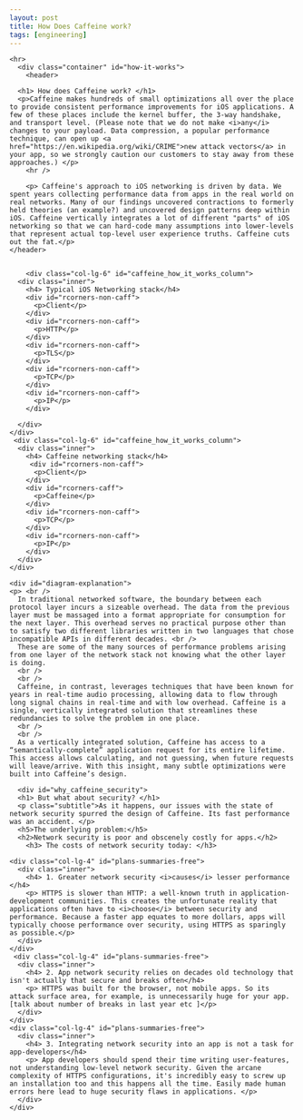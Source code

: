 ```yaml
---
layout: post
title: How Does Caffeine work?
tags: [engineering]
---
```



<section>
    
    <hr>
      <div class="container" id="how-it-works">
        <header>

      <h1> How does Caffeine work? </h1>
      <p>Caffeine makes hundreds of small optimizations all over the place to provide consistent performance improvements for iOS applications. A few of these places include the kernel buffer, the 3-way handshake, and transport level. (Please note that we do not make <i>any</i> changes to your payload. Data compression, a popular performance technique, can open up <a href="https://en.wikipedia.org/wiki/CRIME">new attack vectors</a> in your app, so we strongly caution our customers to stay away from these approaches.) </p>
        <hr />

        <p> Caffeine's approach to iOS networking is driven by data. We spent years collecting performance data from apps in the real world on real networks. Many of our findings uncovered contractions to formerly held theories (an example?) and uncovered design patterns deep within iOS. Caffeine vertically integrates a lot of different "parts" of iOS networking so that we can hard-code many assumptions into lower-levels that represent actual top-level user experience truths. Caffeine cuts out the fat.</p>
    </header>


        <div class="col-lg-6" id="caffeine_how_it_works_column">
      <div class="inner">
        <h4> Typical iOS Networking stack</h4>
        <div id="rcorners-non-caff">
          <p>Client</p>
        </div>
        <div id="rcorners-non-caff">
          <p>HTTP</p>
        </div>
        <div id="rcorners-non-caff">
          <p>TLS</p>
        </div>
        <div id="rcorners-non-caff">
          <p>TCP</p>
        </div>
        <div id="rcorners-non-caff">
          <p>IP</p>
        </div>
       
      </div>
    </div>
     <div class="col-lg-6" id="caffeine_how_it_works_column">
      <div class="inner">
        <h4> Caffeine networking stack</h4>
         <div id="rcorners-non-caff">
          <p>Client</p>
        </div>
        <div id="rcorners-caff">
          <p>Caffeine</p>
        </div>
        <div id="rcorners-non-caff">
          <p>TCP</p>
        </div>
        <div id="rcorners-non-caff">
          <p>IP</p>
        </div>
      </div>
    </div>

    <div id="diagram-explanation">
    <p> <br />
      In traditional networked software, the boundary between each protocol layer incurs a sizeable overhead. The data from the previous layer must be massaged into a format appropriate for consumption for the next layer. This overhead serves no practical purpose other than to satisfy two different libraries written in two languages that chose incompatible APIs in different decades. <br />
      These are some of the many sources of performance problems arising from one layer of the network stack not knowing what the other layer is doing.
      <br />
      <br />
      Caffeine, in contrast, leverages techniques that have been known for years in real-time audio processing, allowing data to flow through long signal chains in real-time and with low overhead. Caffeine is a single, vertically integrated solution that streamlines these redundancies to solve the problem in one place.
      <br />
      <br />
      As a vertically integrated solution, Caffeine has access to a “semantically-complete” application request for its entire lifetime. This access allows calculating, and not guessing, when future requests will leave/arrive. With this insight, many subtle optimizations were built into Caffeine’s design.

</p>
</div>

      <div id="why_caffeine_security">
      <h1> But what about security? </h1>
      <p class="subtitle">As it happens, our issues with the state of network security spurred the design of Caffeine. Its fast performance was an accident. </p>
      <h5>The underlying problem:</h5>
      <h2>Network security is poor and obscenely costly for apps.</h2>
        <h3> The costs of network security today: </h3>

    <div class="col-lg-4" id="plans-summaries-free">
      <div class="inner">
        <h4> 1. Greater network security <i>causes</i> lesser performance </h4>
        <p> HTTPS is slower than HTTP: a well-known truth in application-development communities. This creates the unfortunate reality that applications often have to <i>choose</i> between security and performance. Because a faster app equates to more dollars, apps will typically choose performance over security, using HTTPS as sparingly as possible.</p>
      </div>
    </div>
     <div class="col-lg-4" id="plans-summaries-free">
      <div class="inner">
        <h4> 2. App network security relies on decades old technology that isn't actually that secure and breaks often</h4>
        <p> HTTPS was built for the browser, not mobile apps. So its attack surface area, for example, is unnecessarily huge for your app.[talk about number of breaks in last year etc ]</p>
      </div>
    </div>
    <div class="col-lg-4" id="plans-summaries-free">
      <div class="inner">
        <h4> 3. Integrating network security into an app is not a task for app-developers</h4>
        <p> App developers should spend their time writing user-features, not understanding low-level network security. Given the arcane complexity of HTTPS configurations, it's incredibly easy to screw up an installation too and this happens all the time. Easily made human errors here lead to huge security flaws in applications. </p>
      </div>
    </div>
  </div>
</div>
<!--   <h4> Caffeine is loved by these fine companies...</h4>
  <div class="text-center">
    <img src="{{ site.baseurl }}/img/logoboard.png" />
  </div> -->
</section>

<!-- <div class="text-center">
  <img src="{{ site.baseurl }}/img/logoboard.png" />
</div>

 -->